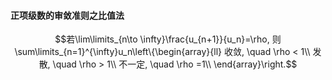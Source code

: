 #### 正项级数的审敛准则之比值法
$$若\lim\limits_{n\to \infty}\frac{u_{n+1}}{u_n}=\rho, 则
\sum\limits_{n=1}^{\infty}u_n\left\{\begin{array}{ll}
收敛, \quad \rho < 1\\
发散, \quad \rho > 1\\
不一定, \quad \rho =1\\
\end{array}\right.$$
